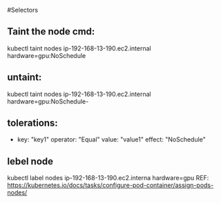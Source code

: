 #Selectors


Taint the node cmd:
---

kubectl taint nodes ip-192-168-13-190.ec2.internal hardware=gpu:NoSchedule

untaint:
---

kubectl taint nodes ip-192-168-13-190.ec2.internal hardware=gpu:NoSchedule-

tolerations:
--
- key: "key1"
  operator: "Equal"
  value: "value1"
  effect: "NoSchedule"

lebel node
---

kubectl label nodes ip-192-168-13-190.ec2.interna hardware=gpu
REF:
https://kubernetes.io/docs/tasks/configure-pod-container/assign-pods-nodes/

